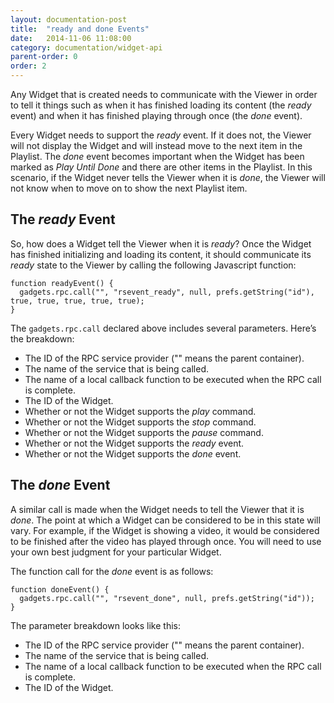 ```yaml
---
layout: documentation-post
title:  "ready and done Events"
date:   2014-11-06 11:08:00
category: documentation/widget-api
parent-order: 0
order: 2
---
```


Any Widget that is created needs to communicate with the Viewer in order to tell it things such as when it has finished loading its content (the *ready* event) and when it has finished playing through once (the *done* event).

Every Widget needs to support the *ready* event. If it does not, the Viewer will not display the Widget and will instead move to the next item in the Playlist. The *done* event becomes important when the Widget has been marked as *Play Until Done* and there are other items in the Playlist. In this scenario, if the Widget never tells the Viewer when it is *done*, the Viewer will not know when to move on to show the next Playlist item.

## The *ready* Event
So, how does a Widget tell the Viewer when it is *ready*? Once the Widget has finished initializing and loading its content, it should communicate its *ready* state to the Viewer by calling the following Javascript function:

```
function readyEvent() {
  gadgets.rpc.call("", "rsevent_ready", null, prefs.getString("id"), true, true, true, true, true);
}
```

The `gadgets.rpc.call` declared above includes several parameters. Here’s the breakdown:

- The ID of the RPC service provider ("" means the parent container).
- The name of the service that is being called.
- The name of a local callback function to be executed when the RPC call is complete.
- The ID of the Widget.
- Whether or not the Widget supports the *play* command.
- Whether or not the Widget supports the *stop* command.
- Whether or not the Widget supports the *pause* command.
- Whether or not the Widget supports the *ready* event.
- Whether or not the Widget supports the *done* event.

## The *done* Event
A similar call is made when the Widget needs to tell the Viewer that it is *done*. The point at which a Widget can be considered to be in this state will vary. For example, if the Widget is showing a video, it would be considered to be finished after the video has played through once. You will need to use your own best judgment for your particular Widget.

The function call for the *done* event is as follows:

```
function doneEvent() {
  gadgets.rpc.call("", "rsevent_done", null, prefs.getString("id"));
}
```

The parameter breakdown looks like this:

- The ID of the RPC service provider ("" means the parent container).
- The name of the service that is being called.
- The name of a local callback function to be executed when the RPC call is complete.
- The ID of the Widget.